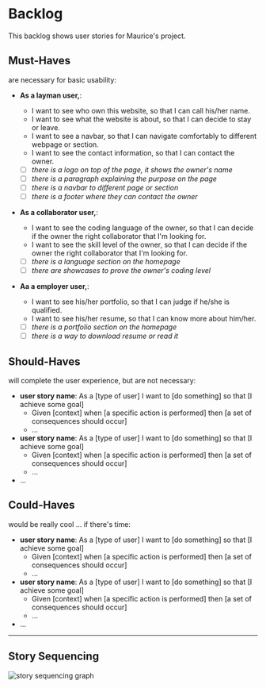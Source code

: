 # Backlog

<!-- A collection of user stories for your project. Stories inside of each priority level are not necessarily in order. You and your team will decide when to develop each story by drawing out your [Story Sequencing](#story-sequencing). -->
This backlog shows user stories for Maurice's project. 

## Must-Haves

are necessary for basic usability:

- **As a layman user,**:  
  - I want to see who own this website, so that I can call his/her name.  
  - I want to see what the website is about, so that I can decide to stay or leave.  
  - I want to see a navbar, so that I can navigate comfortably to different webpage or section.  
  - I want to see the contact information, so that I can contact the owner.  

  - [ ] _there is a logo on top of the page, it shows the owner's name_  
  - [ ] _there is a paragraph explaining the purpose on the page_  
  - [ ] _there is a navbar to different page or section_  
  - [ ] _there is a footer where they can contact the owner_  

- **As a collaborator user,**:  
  - I want to see the coding language of the owner, so that I can decide if the owner the right collaborator that I'm looking for.  
  - I want to see the skill level of the owner, so that I can decide if the owner the right collaborator that I'm looking for.  

  - [ ] _there is a language section on the homepage_  
  - [ ] _there are showcases to prove the owner's coding level_  

- **Aa a employer user,**:  
  - I want to see his/her portfolio, so that I can judge if he/she is qualified.  
  - I want to see his/her resume, so that I can know more about him/her.

  - [ ] _there is a portfolio section on the homepage_  
  - [ ] _there is a way to download resume or read it_  

## Should-Haves

will complete the user experience, but are not necessary:

- **user story name**: As a [type of user] I want to [do something] so that [I achieve some goal]
  - Given [context] when [a specific action is performed] then [a set of consequences should occur]
  - ...
- **user story name**: As a [type of user] I want to [do something] so that [I achieve some goal]
  - Given [context] when [a specific action is performed] then [a set of consequences should occur]
  - ...
- ...

## Could-Haves

would be really cool ... if there's time:

- **user story name**: As a [type of user] I want to [do something] so that [I achieve some goal]
  - Given [context] when [a specific action is performed] then [a set of consequences should occur]
  - ...
- **user story name**: As a [type of user] I want to [do something] so that [I achieve some goal]
  - Given [context] when [a specific action is performed] then [a set of consequences should occur]
  - ...
- ...

---

## Story Sequencing

![story sequencing graph](./story-sequencing-graph.svg)